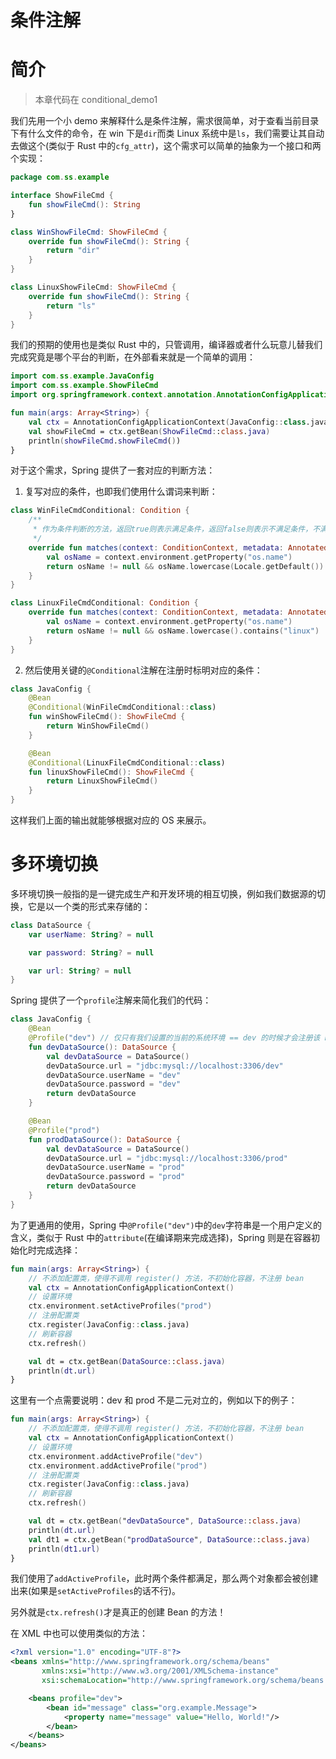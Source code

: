 # 条件注解

# 简介

> 本章代码在 conditional_demo1

我们先用一个小 demo 来解释什么是条件注解，需求很简单，对于查看当前目录下有什么文件的命令，在 win 下是`dir`而类 Linux 系统中是`ls`，我们需要让其自动去做这个(类似于 Rust 中的`cfg_attr`)，这个需求可以简单的抽象为一个接口和两个实现：

```kotlin
package com.ss.example

interface ShowFileCmd {
    fun showFileCmd(): String
}

class WinShowFileCmd: ShowFileCmd {
    override fun showFileCmd(): String {
        return "dir"
    }
}

class LinuxShowFileCmd: ShowFileCmd {
    override fun showFileCmd(): String {
        return "ls"
    }
}
```

我们的预期的使用也是类似 Rust 中的，只管调用，编译器或者什么玩意儿替我们完成究竟是哪个平台的判断，在外部看来就是一个简单的调用：

```kotlin
import com.ss.example.JavaConfig
import com.ss.example.ShowFileCmd
import org.springframework.context.annotation.AnnotationConfigApplicationContext

fun main(args: Array<String>) {
    val ctx = AnnotationConfigApplicationContext(JavaConfig::class.java)
    val showFileCmd = ctx.getBean(ShowFileCmd::class.java)
    println(showFileCmd.showFileCmd())
}
```

对于这个需求，Spring 提供了一套对应的判断方法：

1. 复写对应的条件，也即我们使用什么谓词来判断：

```kotlin
class WinFileCmdConditional: Condition {
    /**
     * 作为条件判断的方法，返回true则表示满足条件，返回false则表示不满足条件，不满足条件的bean不会被注册到容器中
     */
    override fun matches(context: ConditionContext, metadata: AnnotatedTypeMetadata): Boolean {
        val osName = context.environment.getProperty("os.name")
        return osName != null && osName.lowercase(Locale.getDefault()).contains("windows")
    }
}

class LinuxFileCmdConditional: Condition {
    override fun matches(context: ConditionContext, metadata: AnnotatedTypeMetadata): Boolean {
        val osName = context.environment.getProperty("os.name")
        return osName != null && osName.lowercase().contains("linux")
    }
}
```

2. 然后使用关键的`@Conditional`注解在注册时标明对应的条件：

```kotlin
class JavaConfig {
    @Bean
    @Conditional(WinFileCmdConditional::class)
    fun winShowFileCmd(): ShowFileCmd {
        return WinShowFileCmd()
    }

    @Bean
    @Conditional(LinuxFileCmdConditional::class)
    fun linuxShowFileCmd(): ShowFileCmd {
        return LinuxShowFileCmd()
    }
}
```

这样我们上面的输出就能够根据对应的 OS 来展示。

# 多环境切换

多环境切换一般指的是一键完成生产和开发环境的相互切换，例如我们数据源的切换，它是以一个类的形式来存储的：

```kotlin
class DataSource {
    var userName: String? = null

    var password: String? = null

    var url: String? = null
}
```

Spring 提供了一个`profile`注解来简化我们的代码：

```kotlin
class JavaConfig {
    @Bean
    @Profile("dev")	// 仅只有我们设置的当前的系统环境 == dev 的时候才会注册该 bean
    fun devDataSource(): DataSource {
        val devDataSource = DataSource()
        devDataSource.url = "jdbc:mysql://localhost:3306/dev"
        devDataSource.userName = "dev"
        devDataSource.password = "dev"
        return devDataSource
    }

    @Bean
    @Profile("prod")
    fun prodDataSource(): DataSource {
        val devDataSource = DataSource()
        devDataSource.url = "jdbc:mysql://localhost:3306/prod"
        devDataSource.userName = "prod"
        devDataSource.password = "prod"
        return devDataSource
    }
}
```

为了更通用的使用，Spring 中`@Profile("dev")`中的`dev`字符串是一个用户定义的含义，类似于 Rust 中的`attribute`(在编译期来完成选择)，Spring 则是在容器初始化时完成选择：

```kotlin
fun main(args: Array<String>) {
    // 不添加配置类，使得不调用 register() 方法，不初始化容器，不注册 bean
    val ctx = AnnotationConfigApplicationContext()
    // 设置环境
    ctx.environment.setActiveProfiles("prod")
    // 注册配置类
    ctx.register(JavaConfig::class.java)
    // 刷新容器
    ctx.refresh()

    val dt = ctx.getBean(DataSource::class.java)
    println(dt.url)
}
```

这里有一个点需要说明：dev 和 prod 不是二元对立的，例如以下的例子：

```kotlin
fun main(args: Array<String>) {
    // 不添加配置类，使得不调用 register() 方法，不初始化容器，不注册 bean
    val ctx = AnnotationConfigApplicationContext()
    // 设置环境
    ctx.environment.addActiveProfile("dev")
    ctx.environment.addActiveProfile("prod")
    // 注册配置类
    ctx.register(JavaConfig::class.java)
    // 刷新容器
    ctx.refresh()

    val dt = ctx.getBean("devDataSource", DataSource::class.java)
    println(dt.url)
    val dt1 = ctx.getBean("prodDataSource", DataSource::class.java)
    println(dt1.url)
}
```

我们使用了`addActiveProfile`，此时两个条件都满足，那么两个对象都会被创建出来(如果是`setActiveProfiles`的话不行)。

另外就是`ctx.refresh()`才是真正的创建 Bean 的方法！

在 XML 中也可以使用类似的方法：

```xml
<?xml version="1.0" encoding="UTF-8"?>
<beans xmlns="http://www.springframework.org/schema/beans"
       xmlns:xsi="http://www.w3.org/2001/XMLSchema-instance"
       xsi:schemaLocation="http://www.springframework.org/schema/beans http://www.springframework.org/schema/beans/spring-beans.xsd">

    <beans profile="dev">
        <bean id="message" class="org.example.Message">
            <property name="message" value="Hello, World!"/>
        </bean>
    </beans>
</beans>
```

